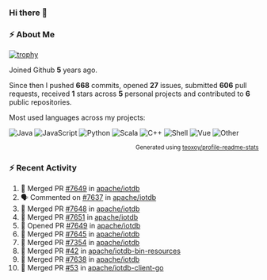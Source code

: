 ### Hi there 👋

### :zap: About Me

[![trophy](https://github-profile-trophy.vercel.app/?username=HTHou&theme=onedark)](https://github.com/ryo-ma/github-profile-trophy)
   
Joined Github **5** years ago.

Since then I pushed **668** commits, opened **27** issues, submitted **606** pull requests, received **1** stars across **5** personal projects and contributed to **6** public repositories.

Most used languages across my projects:

![Java](https://img.shields.io/static/v1?style=flat-square&label=%E2%A0%80&color=555&labelColor=%23b07219&message=Java%EF%B8%B194.4%25)
![JavaScript](https://img.shields.io/static/v1?style=flat-square&label=%E2%A0%80&color=555&labelColor=%23f1e05a&message=JavaScript%EF%B8%B11.4%25)
![Python](https://img.shields.io/static/v1?style=flat-square&label=%E2%A0%80&color=555&labelColor=%233572A5&message=Python%EF%B8%B10.7%25)
![Scala](https://img.shields.io/static/v1?style=flat-square&label=%E2%A0%80&color=555&labelColor=%23c22d40&message=Scala%EF%B8%B10.6%25)
![C++](https://img.shields.io/static/v1?style=flat-square&label=%E2%A0%80&color=555&labelColor=%23f34b7d&message=C%2B%2B%EF%B8%B10.6%25)
![Shell](https://img.shields.io/static/v1?style=flat-square&label=%E2%A0%80&color=555&labelColor=%2389e051&message=Shell%EF%B8%B10.4%25)
![Vue](https://img.shields.io/static/v1?style=flat-square&label=%E2%A0%80&color=555&labelColor=%2341b883&message=Vue%EF%B8%B10.3%25)
![Other](https://img.shields.io/static/v1?style=flat-square&label=%E2%A0%80&color=555&labelColor=%23ededed&message=Other%EF%B8%B11.2%25)

<p align="right"><sub>Generated using <a href="https://github.com/marketplace/actions/profile-readme-stats">teoxoy/profile-readme-stats</a></sub></p>


<!--![](https://github.com/HTHou/HTHou/blob/output/github-contribution-grid-snake.svg)-->

<!--![Haonan Hou's github stats](https://github-readme-stats.vercel.app/api?username=HTHou&count_private=true&show_icons=true&theme=onedark)-->

<!--![Haonan Hou's wakatime stats](https://github-readme-stats.vercel.app/api/wakatime?username=HTHou&layout=compact&theme=onedark)-->

<!--![Top Langs](https://github-readme-stats.vercel.app/api/top-langs/?username=HTHou&theme=onedark&layout=compact)-->

### :zap: Recent Activity
<!--START_SECTION:activity-->
1. 🎉 Merged PR [#7649](https://github.com/apache/iotdb/pull/7649) in [apache/iotdb](https://github.com/apache/iotdb)
2. 🗣 Commented on [#7637](https://github.com/apache/iotdb/issues/7637) in [apache/iotdb](https://github.com/apache/iotdb)
3. 🎉 Merged PR [#7648](https://github.com/apache/iotdb/pull/7648) in [apache/iotdb](https://github.com/apache/iotdb)
4. 🎉 Merged PR [#7651](https://github.com/apache/iotdb/pull/7651) in [apache/iotdb](https://github.com/apache/iotdb)
5. 💪 Opened PR [#7649](https://github.com/apache/iotdb/pull/7649) in [apache/iotdb](https://github.com/apache/iotdb)
6. 🎉 Merged PR [#7645](https://github.com/apache/iotdb/pull/7645) in [apache/iotdb](https://github.com/apache/iotdb)
7. 🎉 Merged PR [#7354](https://github.com/apache/iotdb/pull/7354) in [apache/iotdb](https://github.com/apache/iotdb)
8. 🎉 Merged PR [#42](https://github.com/apache/iotdb-bin-resources/pull/42) in [apache/iotdb-bin-resources](https://github.com/apache/iotdb-bin-resources)
9. 🎉 Merged PR [#7638](https://github.com/apache/iotdb/pull/7638) in [apache/iotdb](https://github.com/apache/iotdb)
10. 🎉 Merged PR [#53](https://github.com/apache/iotdb-client-go/pull/53) in [apache/iotdb-client-go](https://github.com/apache/iotdb-client-go)
<!--END_SECTION:activity-->

<!--
**HTHou/HTHou** is a ✨ _special_ ✨ repository because its `README.md` (this file) appears on your GitHub profile.

Here are some ideas to get you started:

- 🔭 I’m currently working on ...
- 🌱 I’m currently learning ...
- 👯 I’m looking to collaborate on ...
- 🤔 I’m looking for help with ...
- 💬 Ask me about ...
- 📫 How to reach me: ...
- 😄 Pronouns: ...
- ⚡ Fun fact: ...
-->
